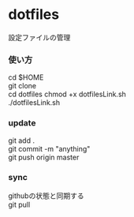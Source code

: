 # dotfiles
設定ファイルの管理

### 使い方
cd $HOME  
git clone  
cd dotfiles
chmod +x dotfilesLink.sh  
./dotfilesLink.sh  

### update
git add .  
git commit -m "anything"  
git push origin master  

### sync
githubの状態と同期する  
git pull  
